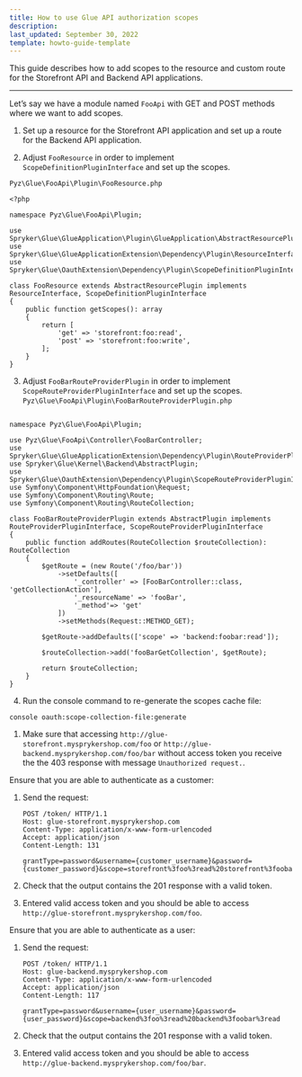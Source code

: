 ```yaml
---
title: How to use Glue API authorization scopes
description: 
last_updated: September 30, 2022
template: howto-guide-template
---
```

This guide describes how to add scopes to the resource and custom route for the Storefront API and Backend API applications.

* * *

Let’s say we have a module named `FooApi` with GET and POST methods where we want to add scopes.

1.  Set up a resource for the Storefront API application and set up a route for the Backend API application.
    
2.  Adjust `FooResource` in order to implement `ScopeDefinitionPluginInterface` and set up the scopes.

`Pyz\Glue\FooApi\Plugin\FooResource.php`
```
<?php

namespace Pyz\Glue\FooApi\Plugin;

use Spryker\Glue\GlueApplication\Plugin\GlueApplication\AbstractResourcePlugin;
use Spryker\Glue\GlueApplicationExtension\Dependency\Plugin\ResourceInterface;
use Spryker\Glue\OauthExtension\Dependency\Plugin\ScopeDefinitionPluginInterface;

class FooResource extends AbstractResourcePlugin implements ResourceInterface, ScopeDefinitionPluginInterface
{
    public function getScopes(): array
    {
        return [
            'get' => 'storefront:foo:read',
            'post' => 'storefront:foo:write',
        ];
    }
}
```

3. Adjust `FooBarRouteProviderPlugin` in order to implement `ScopeRouteProviderPluginInterface` and set up the scopes.
   `Pyz\Glue\FooApi\Plugin\FooBarRouteProviderPlugin.php`
   
```<?php

namespace Pyz\Glue\FooApi\Plugin;

use Pyz\Glue\FooApi\Controller\FooBarController;
use Spryker\Glue\GlueApplicationExtension\Dependency\Plugin\RouteProviderPluginInterface;
use Spryker\Glue\Kernel\Backend\AbstractPlugin;
use Spryker\Glue\OauthExtension\Dependency\Plugin\ScopeRouteProviderPluginInterface;
use Symfony\Component\HttpFoundation\Request;
use Symfony\Component\Routing\Route;
use Symfony\Component\Routing\RouteCollection;

class FooBarRouteProviderPlugin extends AbstractPlugin implements RouteProviderPluginInterface, ScopeRouteProviderPluginInterface
{
    public function addRoutes(RouteCollection $routeCollection): RouteCollection
    {
        $getRoute = (new Route('/foo/bar'))
            ->setDefaults([
                '_controller' => [FooBarController::class, 'getCollectionAction'],
                '_resourceName' => 'fooBar',
                '_method'=> 'get'
            ])
            ->setMethods(Request::METHOD_GET);

        $getRoute->addDefaults(['scope' => 'backend:foobar:read']);

        $routeCollection->add('fooBarGetCollection', $getRoute);
        
        return $routeCollection;
    }
}
```
4. Run the console command to re-generate the scopes cache file:

```
console oauth:scope-collection-file:generate
```


1.  Make sure that accessing `http://glue-storefront.mysprykershop.com/foo` or `http://glue-backend.mysprykershop.com/foo/bar` without access token you receive the the 403 response with message `Unauthorized request.`.
    

Ensure that you are able to authenticate as a customer:

1.  Send the request:
    
    ```
    POST /token/ HTTP/1.1
    Host: glue-storefront.mysprykershop.com
    Content-Type: application/x-www-form-urlencoded
    Accept: application/json
    Content-Length: 131
    
    grantType=password&username={customer_username}&password={customer_password}&scope=storefront%3foo%3read%20storefront%3foobar%3read
    ```
    
2.  Check that the output contains the 201 response with a valid token.
    
3.  Entered valid access token and you should be able to access `http://glue-storefront.mysprykershop.com/foo`.
    

Ensure that you are able to authenticate as a user:

1.  Send the request:
    
    ```
    POST /token/ HTTP/1.1
    Host: glue-backend.mysprykershop.com
    Content-Type: application/x-www-form-urlencoded
    Accept: application/json
    Content-Length: 117
    
    grantType=password&username={user_username}&password={user_password}&scope=backend%3foo%3read%20backend%3foobar%3read
    ```
    
2.  Check that the output contains the 201 response with a valid token.
    
3.  Entered valid access token and you should be able to access `http://glue-backend.mysprykershop.com/foo/bar`.
